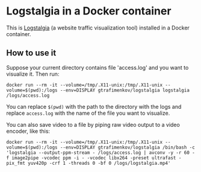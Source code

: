 # Logstalgia in a Docker container

This is [Logstalgia](http://logstalgia.io) (a website traffic visualization tool) installed in a Docker container.

## How to use it

Suppose your current directory contains file 'access.log' and you want to visualize it.  Then run:

```
docker run --rm -it --volume=/tmp/.X11-unix:/tmp/.X11-unix --volume=$(pwd):/logs --env=DISPLAY gtrafimenkov/logstalgia logstalgia /logs/access.log
```

You can replace `$(pwd)` with the path to the directory with the logs and replace `access.log` with the name of the file you want to visualize.

You can also save video to a file by piping raw video output to a video encoder, like this:

```
docker run --rm -it --volume=/tmp/.X11-unix:/tmp/.X11-unix --volume=$(pwd):/logs --env=DISPLAY gtrafimenkov/logstalgia /bin/bash -c 'logstalgia --output-ppm-stream - /logs/access.log | avconv -y -r 60 -f image2pipe -vcodec ppm -i - -vcodec libx264 -preset ultrafast -pix_fmt yuv420p -crf 1 -threads 0 -bf 0 /logs/logstalgia.mp4'
```
